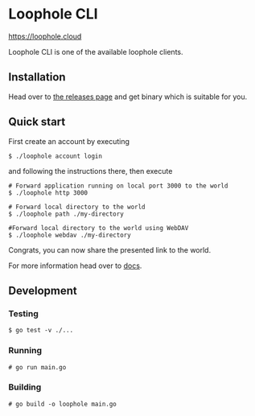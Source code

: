 # Loophole CLI

https://loophole.cloud

Loophole CLI is one of the available loophole clients.

## Installation

Head over to [the releases page](https://github.com/loophole/cli/releases/latest) and get binary which is suitable for you.

## Quick start

First create an account by executing

```
$ ./loophole account login
```

and following the instructions there, then execute

```
# Forward application running on local port 3000 to the world
$ ./loophole http 3000
```

```
# Forward local directory to the world
$ ./loophole path ./my-directory
```

```
#Forward local directory to the world using WebDAV
$ ./loophole webdav ./my-directory
```

Congrats, you can now share the presented link to the world.

For more information head over to [docs](https://loophole.cloud/docs/).


## Development

### Testing

```
$ go test -v ./...
```

### Running

```
# go run main.go
```

### Building

```
# go build -o loophole main.go
```

